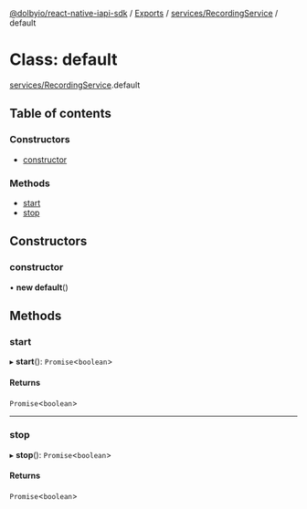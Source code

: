 [@dolbyio/react-native-iapi-sdk](../README.md) / [Exports](../modules.md) / [services/RecordingService](../modules/services_RecordingService.md) / default

# Class: default

[services/RecordingService](../modules/services_RecordingService.md).default

## Table of contents

### Constructors

- [constructor](services_RecordingService.default.md#constructor)

### Methods

- [start](services_RecordingService.default.md#start)
- [stop](services_RecordingService.default.md#stop)

## Constructors

### constructor

• **new default**()

## Methods

### start

▸ **start**(): `Promise`<`boolean`\>

#### Returns

`Promise`<`boolean`\>

___

### stop

▸ **stop**(): `Promise`<`boolean`\>

#### Returns

`Promise`<`boolean`\>
